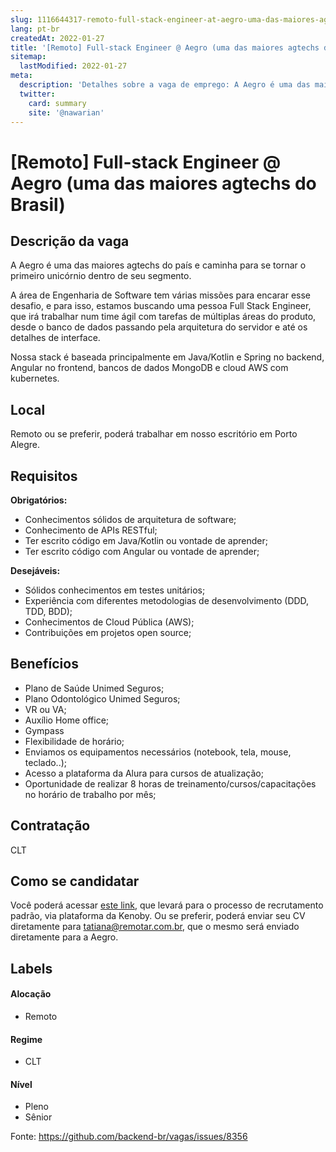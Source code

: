 ```yaml
---
slug: 1116644317-remoto-full-stack-engineer-at-aegro-uma-das-maiores-agtechs-do-brasil
lang: pt-br
createdAt: 2022-01-27
title: '[Remoto] Full-stack Engineer @ Aegro (uma das maiores agtechs do Brasil) - Vaga de Emprego'
sitemap:
  lastModified: 2022-01-27
meta:
  description: 'Detalhes sobre a vaga de emprego: A Aegro é uma das maiores agtechs do país e caminha para se tornar o primeiro unicórnio dentro de seu segmento.  A área de Engenharia de Software tem várias missões para encarar esse desafio, e para isso, estamos buscando uma pessoa Full Stack Engineer, que irá trabalhar num time ágil com tarefas de múltiplas áreas do produto, desde o banco de dados passando pela arquitetura do servidor e até os detalhes de interface. Nossa stack é baseada principalmente em Java/Kotlin e Spring no backend, Angular no frontend, bancos de dados MongoDB e cloud AWS com kubernetes.'
  twitter:
    card: summary
    site: '@nawarian'
---
```


# [Remoto] Full-stack Engineer @ Aegro (uma das maiores agtechs do Brasil)

## Descrição da vaga

A Aegro é uma das maiores agtechs do país e caminha para se tornar o primeiro unicórnio dentro de seu segmento. 

A área de Engenharia de Software tem várias missões para encarar esse desafio, e para isso, estamos buscando uma pessoa Full Stack Engineer, que irá trabalhar num time ágil com tarefas de múltiplas áreas do produto, desde o banco de dados passando pela arquitetura do servidor e até os detalhes de interface.

Nossa stack é baseada principalmente em Java/Kotlin e Spring no backend, Angular no frontend, bancos de dados MongoDB e cloud AWS com kubernetes.

## Local

Remoto ou se preferir, poderá trabalhar em nosso escritório em Porto Alegre.

## Requisitos

**Obrigatórios:**
- Conhecimentos sólidos de arquitetura de software;
- Conhecimento de APIs RESTful;
- Ter escrito código em Java/Kotlin ou vontade de aprender;
- Ter escrito código com Angular ou vontade de aprender;

**Desejáveis:**
- Sólidos conhecimentos em testes unitários;
- Experiência com diferentes metodologias de desenvolvimento (DDD, TDD, BDD);
- Conhecimentos de Cloud Pública (AWS);
- Contribuições em projetos open source;


## Benefícios

- Plano de Saúde Unimed Seguros;
- Plano Odontológico Unimed Seguros;
- VR ou VA;
- Auxílio Home office;
- Gympass
- Flexibilidade de horário;
- Enviamos os equipamentos necessários (notebook, tela, mouse, teclado..);
- Acesso a plataforma da Alura para cursos de atualização;
- Oportunidade de realizar 8 horas de treinamento/cursos/capacitações no horário de trabalho por mês;


## Contratação

CLT

## Como se candidatar

Você poderá acessar [este link](https://bit.ly/34dFI0X), que levará para o processo de recrutamento padrão, via plataforma da Kenoby.
Ou se preferir, poderá enviar seu CV diretamente para tatiana@remotar.com.br, que o mesmo será enviado diretamente para a Aegro. 


## Labels
<!-- retire os labels que não fazem sentido à vaga -->

#### Alocação
- Remoto

#### Regime
- CLT

#### Nível
- Pleno
- Sênior



Fonte: https://github.com/backend-br/vagas/issues/8356